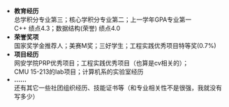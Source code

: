 - **教育经历**  
    总学积分专业第三；核心学积分专业第二；上一学年GPA专业第一  
    C++ 绩点4.3；数据结构(荣誉) 绩点4.0
- **荣誉奖项**  
    国家奖学金推荐人；美赛M奖；三好学生；工程实践优秀项目特等奖(0.7%)
- **项目经历**  
    网安学院PRP优秀项目；工程实践优秀项目（也算是cv相关的）；  
    CMU 15-213的lab项目；计算机系的实验室经历
- **……**  
    还有其它一些社团组织经历、技能证书等（和专业相关性不是很强，我就没有写多少）